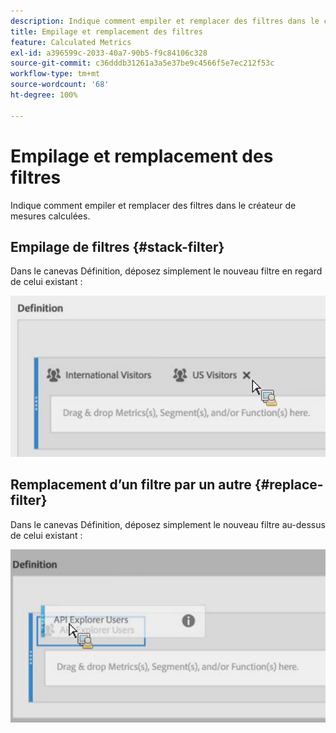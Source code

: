 ```yaml
---
description: Indique comment empiler et remplacer des filtres dans le créateur de mesures calculées.
title: Empilage et remplacement des filtres
feature: Calculated Metrics
exl-id: a396599c-2033-40a7-90b5-f9c84106c328
source-git-commit: c36dddb31261a3a5e37be9c4566f5e7ec212f53c
workflow-type: tm+mt
source-wordcount: '68'
ht-degree: 100%

---
```


# Empilage et remplacement des filtres

Indique comment empiler et remplacer des filtres dans le créateur de mesures calculées.

## Empilage de filtres {#stack-filter}

Dans le canevas Définition, déposez simplement le nouveau filtre en regard de celui existant :

![](assets/cm_stack_seg.png)

## Remplacement dʼun filtre par un autre {#replace-filter}

Dans le canevas Définition, déposez simplement le nouveau filtre au-dessus de celui existant :

![](assets/cm_replace_seg.png)
